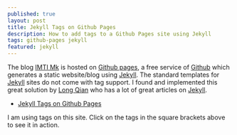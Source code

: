 ```yaml
---
published: true
layout: post
title: Jekyll Tags on Github Pages
description: How to add tags to a Github Pages site using Jekyll
tags: github-pages jekyll
featured: jekyll
---
```


The blog [IMTI Mk](mk.imti.co) is hosted on [Github pages], a free service of [Github] which generates a static website/blog using [Jekyll]. The standard templates for [Jekyll] sites do not come with tag support. I found and implemented this great solution by [Long Qian](http://longqian.me/) who has a lot of great articles on [Jekyll].

- [Jekyll Tags on Github Pages](http://longqian.me/2017/02/09/github-jekyll-tag/)

I am using tags on this site. Click on the tags in the square brackets above to see it in action.

[Github]: http://github.com/cjimti
[Github pages]: https://pages.github.com/
[Jekyll]: https://jekyllrb.com/
